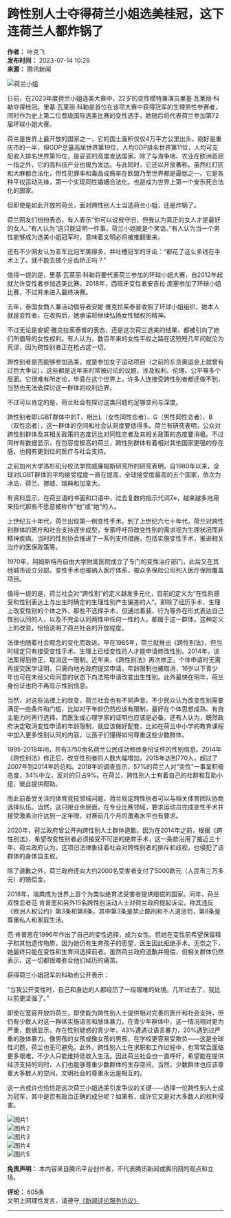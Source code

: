 # 跨性别人士夺得荷兰小姐选美桂冠，这下连荷兰人都炸锅了

**作者：** 叶克飞  
**发布时间：** 2023-07-14 10:26  
**来源：** 腾讯新闻  

![荷兰小姐](https://inews.gtimg.com/newsapp_bt/0/0522140926837_6113/0)

日前，在2023年度荷兰小姐选美大赛中，22岁的变性模特兼演员里基·瓦莱丽·科勒夺得桂冠。里基·瓦莱丽·科勒是首位在该项大赛中获得冠军的生理男性参赛者，同时作为史上第二位晋级国际选美比赛的变性选手，她随后将代表荷兰参加第72届环球小姐大赛。

荷兰是世界上最开放的国家之一，它的国土面积仅仅4万平方公里出头，刚好是重庆市的一半，但GDP总量高居世界第19位，人均GDP排名世界第11位，人均可支配收入排名世界第15位，是妥妥的高度发达国家。除了与海争地、农业在欧洲首屈一指之外，它的高科技产业也极为发达。与此同时，它还以开放著称。虽然红灯区和大麻都合法化，但性犯罪率和毒品成瘾率在欧盟乃至世界都是最低之一。它是各种平权运动先锋，第一个实现同性婚姻合法化，也是成为世界上第一个安乐死合法化的国家。

但即使是如此开放的荷兰，面对跨性别人士当选荷兰小姐，还是炸锅了。

荷兰网友们纷纷表态，有人表示“你可以说我守旧，但我认为真正的女人才是最好的女人。”有人认为“这只能证明一件事，荷兰小姐就是个笑话。”有人认为当一个男性能够成为选美小姐冠军时，意味着文明必将被推翻重来。

还有不少网友认为亚军比冠军美得多，并吐槽冠军的牙齿：“都花了这么多钱在手术上了。就不能去做个牙齿矫正吗？”

值得一提的是，里基·瓦莱丽·科勒将要代表荷兰参加的环球小姐大赛，自2012年起就允许变性者参加选美比赛。2018年，西班牙变性者安吉拉·庞塞参加了环球小姐比赛，不过并未进入最终决赛。

去年，泰国女商人兼活动倡导者安妮·雅克拉茱泰普收购了环球小姐组织，她本人就是变性者。在收购后，她承诺将继续弘扬女性赋权的精神。

不过无论是安妮·雅克拉茱泰普的表态，还是这次荷兰选美的结果，都被引向了她们所倡导的女性权利。有人认为，数百年来的女性平权之路在这短短几年间就沦为荒谬，因为跨性别者正在抢占这一切。

跨性别者是否能够参加选美，或是参加女子运动项目（之前的东京奥运会上就曾有过巨大争议），这些都是近年来时常被讨论的议题，涉及权利、伦理、公平等多个层面。它很难有所定论，毕竟在这个世界上，许多人连接受跨性别者都还做不到，当然也无法去探讨这一群体的权利边界。

不过可以肯定的是，荷兰社会有探讨这类问题的足够空间与深度。

跨性别者即LGBT群体中的T，相比L（女性同性恋者）、G（男性同性恋者）、B（双性恋者），这一群体的空间和社会认同度要低得多。荷兰有研究表明，公众对跨性别群体及其相关政策的态度远比对同性恋者及其相关政策的态度要消极。不过同样有数据显示，在包容度极高的荷兰，跨性别群体有着相对其他国家更强的存在感，也拥有更到位的医疗与社会支持。

之前加州大学洛杉矶分校法学院威廉姆斯研究所的研究表明，自1980年以来，全球对LGBT群体的平均接受程度一直在提高，全球接受度最高的五个国家，依次为冰岛、荷兰、挪威、瑞典和加拿大。

有资料显示，在荷兰语的书面和口语中，过去复数的指示代词Ze，越来越多地用来指代那些不愿意被称作“他”或“她”的人。

上世纪五十年代，荷兰出现第一例变性手术。到了上世纪六七十年代，荷兰对跨性别群体的医疗和社会支持逐步成型，专家呼吁将改变性别的需求视为生理状况而非精神疾病。当时的性别协会推进了一系列支持措施，包括实施变性手术，推进相关治疗的医保政策等。

1970年，阿姆斯特丹自由大学附属医院成立了专门的变性治疗部门，此后又在其他城市设立分部。变性手术也被纳入医疗体系，被众多保险公司列入医疗保险覆盖项目。

值得一提的是，荷兰社会对“跨性别”的定义越发多元化，目前的定义为“在性别感受和性别表达上与出生时确定的生理性别产生偏差的人”。即除了经历手术、生理上改变性别的个体之外，那些不选择手术，但通过着装、行为等外在形式表达自己性别认同的人，以及不完全认同两性中任何一性的人，都属于这一群体。这种定义上的改变，恰恰说明了荷兰社会的开放程度。

法律也随着社会观念的变化而改进。早在1985年，荷兰就推出《跨性别法》，但当时规定只有接受变性手术、生理上已经变性的人才能申请修改性别。2014年，该法案得到修正，取消这一限制。近年来，《跨性别法》再次修正，个体申请时无需再提交医学证明，只需向地方政府提交申请，年龄限制也被取消，16岁以下青少年也可在未经父母同意的状态下向法院申请改变出生性别。此外最快在明年，荷兰身份证也将不再显示性别信息。

当然，对这些法律上的改变，荷兰社会也有不同声音。不少民众认为改变性别需要满足一些条件和门槛，比如对于年龄仍然应该有限制，最好在个体思想成熟、有自主能力时再行选择，而医生或心理学家的证明也应该是必备。还有人认为，既然政府决定取消变性申请的年龄限制，就应该做好配套，比如在荷兰中小学的教育课程中加入更多性别认同的内容，让孩子们懂得如何尊重这些少数群体。

1995-2018年间，共有3750余名荷兰公民成功修改身份证件的性别信息。2014年《跨性别法》修正后，改变性别者的人数大幅增加，2015年达到770人，超过了2007年到2014年的总和。2018年的调查显示，57%的荷兰人对“变性”一事呈积极态度，34%中立，反对的只占9%。在荷兰，跨性别人士有着自己的社群和互助小组，彼此提供帮助。

而此前备受关注的体育竞技领域问题，荷兰规定跨性别者可以与相关体育团队协商选择队伍。当然，这只限业余层面，在专业比赛领域，要求运动员完成变性手术并接受激素治疗达到一定年限，对赛前几个月的激素水平也有要求。

2020年，荷兰政府曾公开向跨性别人士群体道歉。因为在2014年之前，根据《跨性别法》，希望改变性别者必须接受不可逆的绝育手术，这一条款沿用了接近三十年。荷兰政府认为，这项旧法律象征着社会对跨性别者的排斥和歧视，也侵犯了该群体的身体自主权。

除了道歉之外，荷兰政府还向大约2000名受害者支付了5000欧元（人民币三万多元）的赔偿金。

2018年，瑞典成为世界上首个为类似绝育法受害者提供赔偿的国家。同年，荷兰双性恋者范·肯普恩和另外15名跨性别活动人士对荷兰政府提起诉讼，称其违反《欧洲人权公约》第3条和第8条。其中第3条是禁止酷刑和不人道惩罚，第8条是尊重私人和家庭生活。

范·肯普恩在1996年作出了自己的变性选择，成为女性。但她在变性前希望保留精子和其他遗传物质，因为她仍有生育孩子的愿望，医生因此拒绝手术。无奈之下，她最终只能在变性和生育间选择前者。虽然荷兰政府道歉并赔偿，但相关群体仍然表示，这一切都很难弥合他们经历的痛苦。

获得荷兰小姐冠军的科勒也公开表示：

“当我公开变性时，自己和身边的人都经历了一段艰难的处境。几年过去了，我比以前更坚强了。”

即使在宽容开放的荷兰，即使能为跨性别人士提供相对完善的医疗和社会支持，但仍有少数人对这一群体实施语言和肢体暴力。在青少年群体中，这一情况相对更为严重，数据显示，存在性别疑惑的青少年，43%遭遇过语言暴力，20%遇到过严重的肢体暴力。像男孩的女孩或像女孩的男孩，在学校更容易受欺负——这是全球性问题，荷兰也无可避免。此外，跨性别人士在求职和工作过程中，也常常会面临更多艰难，不少人只能维持低收入生活。因此荷兰社会也一直呼吁，希望能在提供经济支持的同时，人们也能够尊重少数群体的生存空间，当然，少数群体也应该尊重大多数人的空间，文明社会的尊重永远是相互的。

这一点或许也恰恰是这次荷兰小姐选美引发争议的关键——选择一位跨性别人士成为冠军，其中是否有政治正确的成分呢？如果有，或许它又是对大多数人的权利侵害。

![图片1](https://inews.gtimg.com/news_bt/OOFJF59NjEg-jz5aceF2G51SyCPsGZ4ByS8tsTGHULakgAA/641)  
![图片2](https://inews.gtimg.com/news_bt/OaldhgNziDAruLU7xQJ7oLWDiZFmxXGnSaczrWZtBiSeUAA/641)  
![图片3](https://inews.gtimg.com/news_bt/OWpSftjXpe7V8NxosUeHAXRMQofBoF84trZ1oNA8klznsAA/641)  
![图片4](https://inews.gtimg.com/news_bt/ONihmVAnI8Res7LieibkWSeA80_ID6Ta9eLUcNxkz-2OkAA/641)  
![图片5](https://inews.gtimg.com/news_bt/OK0HzsmiImIBzLnTH8JoRpmcYeGSXLEAzx4359wYdNyW4AA/641)  

**免责声明：** 本内容来自腾讯平台创作者，不代表腾讯新闻或腾讯网的观点和立场。  

**评论：** 605条  
文明上网理性发言，请遵守[《新闻评论服务协议》](https://new.qq.com/static/coralinfo.htm)  

---

